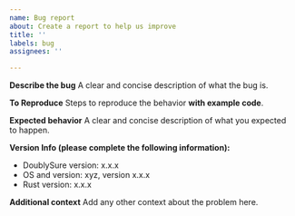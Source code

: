 ```yaml
---
name: Bug report
about: Create a report to help us improve
title: ''
labels: bug
assignees: ''

---
```


**Describe the bug**
A clear and concise description of what the bug is.

**To Reproduce**
Steps to reproduce the behavior **with example code**.

**Expected behavior**
A clear and concise description of what you expected to happen.

**Version Info (please complete the following information):**
- DoublySure version: x.x.x
- OS and version: xyz, version x.x.x
- Rust version: x.x.x

**Additional context**
Add any other context about the problem here.
